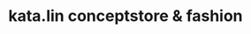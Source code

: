---
title: "kata.lin conceptstore & fashion"
url: /bochum/kata-lin-conceptstore-und-fashion/
shop: Kleidung
---